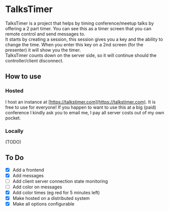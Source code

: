 TalksTimer
=========

TalksTimer is a project that helps by timing conference/meetup talks by offering a 2 part timer. You can see this as a timer screen that you can remote control and send messages to.  
It starts by creating a session, this session gives you a key and the ability to change the time. When you enter this key on a 2nd screen (for the presenter) it will show you the timer.  
TalksTimer counts down on the server side, so it will continue should the controller/client disconnect.

## How to use
### Hosted
I host an instance at [https://talkstimer.com](https://talkstimer.com). It is free to use for everyone! If you happen to want to use this at a big (paid) conference I kindly ask you to email me, I pay all server costs out of my own pocket.

### Locally
(TODO)

## To Do
- [x] Add a frontend
- [x] Add messages
- [ ] Add client server connection state monitoring
- [ ] Add color on messages
- [x] Add color times (eg red for 5 minutes left)
- [x] Make hosted on a distributed system
- [x] Make all options configurable
